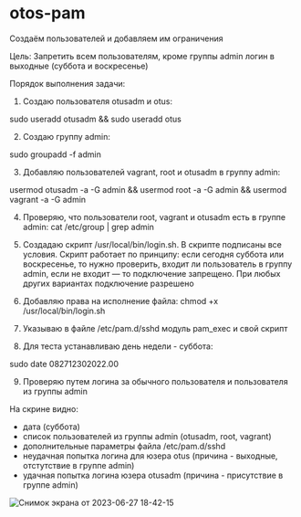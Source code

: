 # otos-pam

Создаём пользователей и добавляем им ограничения

Цель:
Запретить всем пользователям, кроме группы admin логин в выходные (суббота и воскресенье)

Порядок выполнения задачи:
1. Создаю пользователя otusadm и otus:

sudo useradd otusadm && sudo useradd otus

2. Создаю группу admin:

sudo groupadd -f admin

3. Добавляю пользователей vagrant, root и otusadm в группу admin:

usermod otusadm -a -G admin && usermod root -a -G admin && usermod vagrant -a -G admin

4. Проверяю, что пользователи root, vagrant и otusadm есть в группе admin:
cat /etc/group | grep admin

5. Создадаю скрипт /usr/local/bin/login.sh. В скрипте подписаны все условия. Скрипт работает по принципу: если сегодня суббота или воскресенье, то нужно проверить, входит ли пользователь в группу admin, если не входит — то подключение запрещено. При любых других вариантах подключение разрешено

6. Добавляю права на исполнение файла: chmod +x /usr/local/bin/login.sh

7. Указываю в файле /etc/pam.d/sshd модуль pam_exec и свой скрипт

8. Для теста устанавливаю день недели - суббота:

sudo date 082712302022.00

9. Проверяю путем логина за обычного пользователя и пользователя из группы admin


На скрине видно:
- дата (суббота)
- список пользователей из группы admin (otusadm, root, vagrant)
- дополнительные параметры файла /etc/pam.d/sshd
- неудачная попытка логина для юзера otus (причина - выходные, отстутствие в группе admin)
- удачная попытка логина юзера otusadm (причина - присутствие в группе admin)

  
![Снимок экрана от 2023-06-27 18-42-15](https://github.com/aastlt/otos-pam/assets/103682236/d4793f6b-14ce-4812-8706-b261b0ea6edd)
